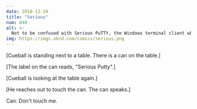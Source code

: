 ```yaml
---
date: 2010-12-29
title: "Serious"
num: 840
alt: >-
  Not to be confused with Serious PuTTY, the Windows terminal client where everything is in Impact.
img: https://imgs.xkcd.com/comics/serious.png
---
```

[Cueball is standing next to a table. There is a can on the table.]

[The label on the can reads, "Serious Putty".]

[Cueball is looking at the table again.]

[He reaches out to touch the can. The can speaks.]

Can: Don't touch me.